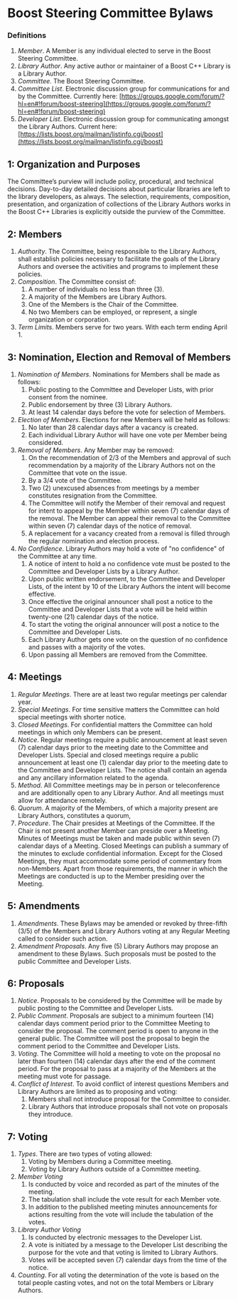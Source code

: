 # Boost Steering Committee Bylaws

### Definitions

1. *Member*. A Member is any individual elected to serve in the Boost Steering Committee.
2. *Library Author*. Any active author or maintainer of a Boost C++ Library is a Library Author.
3. *Committee*. The Boost Steering Committee.
4. *Committee List*. Electronic discussion group for communications for and by the Committee. Currently here: [https://groups.google.com/forum/?hl=en#!forum/boost-steering](https://groups.google.com/forum/?hl=en#!forum/boost-steering)
5. *Developer List*. Electronic discussion group for communicating amongst the Library Authors. Current here: [https://lists.boost.org/mailman/listinfo.cgi/boost](https://lists.boost.org/mailman/listinfo.cgi/boost)

## 1: Organization and Purposes

The Committee’s purview will include policy, procedural, and technical decisions. Day-to-day detailed decisions about particular libraries are left to the library developers, as always. The selection, requirements, composition, presentation, and organization of collections of the Library Authors works in the Boost C++ Libraries is explicitly outside the purview of the Committee.

## 2: Members

1. *Authority*. The Committee, being responsible to the Library Authors, shall establish policies necessary to facilitate the goals of the Library Authors and oversee the activities and programs to implement these policies.
2. *Composition*. The Committee consist of:
    1. A number of individuals no less than three (3).
    2. A majority of the Members are Library Authors.
    3. One of the Members is the Chair of the Committee.
    4. No two Members can be employed, or represent, a single organization or corporation.
3. *Term Limits*. Members serve for two years. With each term ending April 1.

## 3: Nomination, Election and Removal of Members

1. *Nomination of Members*. Nominations for Members shall be made as follows:
    1. Public posting to the Committee and Developer Lists, with prior consent from the nominee.
    2. Public endorsement by three (3) Library Authors.
    3. At least 14 calendar days before the vote for selection of Members.
2. *Election of Members*. Elections for new Members will be held as follows:
    1. No later than 28 calendar days after a vacancy is created.
    2. Each individual Library Author will have one vote per Member being considered.
3. *Removal of Members*. Any Member may be removed:
    1. On the recommendation of 2/3 of the Members and approval of such recommendation by a majority of the Library Authors not on the Committee that vote on the issue.
    2. By a 3/4 vote of the Committee.
    3. Two (2) unexcused absences from meetings by a member constitutes resignation from the Committee.
    4.  The Committee will notify the Member of their removal and request for intent to appeal by the Member within seven (7) calendar days of the removal. The Member can appeal their removal to the Committee within seven (7) calendar days of the notice of removal.
    5. A replacement for a vacancy created from a removal is filled through the regular nomination and election process.
4. *No Confidence*. Library Authors may hold a vote of "no confidence" of the Committee at any time.
    1. A notice of intent to hold a no confidence vote must be posted to the Committee and Developer Lists by a Library Author.
    2. Upon public written endorsement, to the Committee and Developer Lists, of the intent by 10 of the Library Authors the intent will become effective.
    3. Once effective the original announcer shall post a notice to the Committee and Developer Lists that a vote will be held within twenty-one (21) calendar days of the notice.
    4. To start the voting the original announcer will post a notice to the Committee and Developer Lists.
    5. Each Library Author gets one vote on the question of no confidence and passes with a majority of the votes.
    6. Upon passing all Members are removed from the Committee.

## 4: Meetings

1. *Regular Meetings*. There are at least two regular meetings per calendar year.
2. *Special Meetings*. For time sensitive matters the Committee can hold special meetings with shorter notice.
3. *Closed Meetings*. For confidential matters the Committee can hold meetings in which only Members can be present.
4. *Notice*. Regular meetings require a public announcement at least seven (7) calendar days prior to the meeting date to the Committee and Developer Lists. Special and closed meetings require a public announcement at least one (1) calendar day prior to the meeting date to the Committee and Developer Lists. The notice shall contain an agenda and any ancillary information related to the agenda.
5. *Method*. All Committee meetings may be in person or teleconference and are additionally open to any Library Author. And all meetings must allow for attendance remotely.
6. *Quorum*. A majority of the Members, of which a majority present are Library Authors, constitutes a quorum,
7. *Procedure*. The Chair presides at Meetings of the Committee. If the Chair is not present another Member can preside over a Meeting. Minutes of Meetings must be taken and made public within seven (7) calendar days of a Meeting. Closed Meetings can publish a summary of the minutes to exclude confidential information. Except for the Closed Meetings, they must accommodate some period of commentary from non-Members. Apart from those requirements, the manner in which the Meetings are conducted is up to the Member presiding over the Meeting.

## 5: Amendments

1. *Amendments*. These Bylaws may be amended or revoked by three-fifth (3/5) of the Members and Library Authors voting at any Regular Meeting called to consider such action.
2. *Amendment Proposals*. Any five (5) Library Authors may propose an amendment to these Bylaws. Such proposals must be posted to the public Committee and Developer Lists.

## 6: Proposals

1. *Notice*. Proposals to be considered by the Committee will be made by public posting to the Committee and Developer Lists.
2. *Public Comment*. Proposals are subject to a minimum fourteen (14) calendar days comment period prior to the Committee Meeting to consider the proposal. The comment period is open to anyone in the general public. The Committee will post the proposal to begin the comment period to the Committee and Developer Lists.
3. *Voting*. The Committee will hold a meeting to vote on the proposal no later than fourteen (14) calendar days after the end of the comment period. For the proposal to pass at a majority of the Members at the meeting must vote for passage.
4. *Conflict of Interest*. To avoid conflict of interest questions Members and Library Authors are limited as to proposing and voting:
    1. Members shall not introduce proposal for the Committee to consider.
    2. Library Authors that introduce proposals shall not vote on proposals they introduce.

## 7: Voting

1. *Types*. There are two types of voting allowed:
    1. Voting by Members during a Committee meeting.
    2. Voting by Library Authors outside of a Committee meeting.
2. *Member Voting*
    1. Is conducted by voice and recorded as part of the minutes of the meeting.
    2. The tabulation shall include the vote result for each Member vote.
    3. In addition to the published meeting minutes announcements for actions resulting from the vote will include the tabulation of the votes.
3. *Library Author Voting*
    1. Is conducted by electronic messages to the Developer List.
    2. A vote is initiated by a message to the Developer List describing the purpose for the vote and that voting is limited to Library Authors.
    3. Votes will be accepted seven (7) calendar days from the time of the notice.
4. *Counting*. For all voting the determination of the vote is based on the total people casting votes, and not on the total Members or Library Authors.
